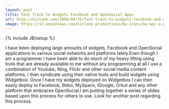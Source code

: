 ```yaml
---
layout: post
title: Fast Track to Widgets Facebook and OpenSocial Apps
url: http://kinlane.com/2008/04/15/fast-track-to-widgets-facebook-and-opensocial-apps/
image: https://s3.amazonaws.com/kinlane-productions/bw-icons/bw-api-a.png
---
```

{% include JB/setup %}
I have been deploying large amounts of widgets, Facebook and OpenSocial applications to various social networks and platforms lately.Even though I am a programmer I have been able to do much of my heavy lifting using tools that are already available to me without any programming at all.I use a combination of Youtube, Ning, Flickr and other social media content platforms.  I then syndicate using their native tools and build widgets using Widgetbox.  Once I have my widgets deployed on Widgetbox I can then easily deploy to Facebook, Bebo, MySpace, IGoogle, Orkut and any other platform that embraces OpenSocial.I am putting together a series of slides based upon this process for others to use.  Look for another post regarding this process.